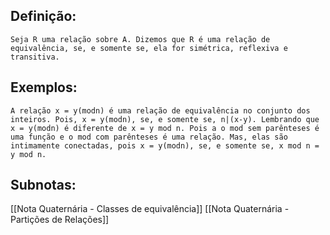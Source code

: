 ## Definição:
	Seja R uma relação sobre A. Dizemos que R é uma relação de equivalência, se, e somente se, ela for simétrica, reflexiva e transitiva.
	
## Exemplos:
	A relação x = y(modn) é uma relação de equivalência no conjunto dos inteiros. Pois, x = y(modn), se, e somente se, n|(x-y). Lembrando que x = y(modn) é diferente de x = y mod n. Pois a o mod sem parênteses é uma função e o mod com parênteses é uma relação. Mas, elas são intimamente conectadas, pois x = y(modn), se, e somente se, x mod n = y mod n.
	
## Subnotas:
[[Nota Quaternária - Classes de equivalência]] 
[[Nota Quaternária - Partições de Relações]] 